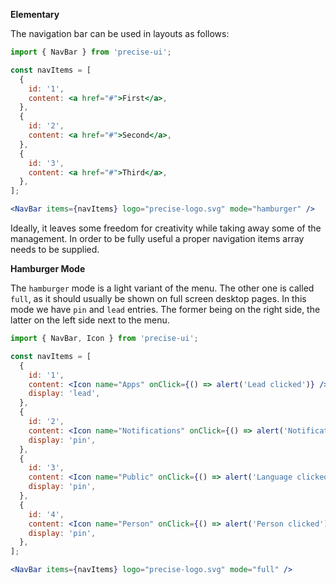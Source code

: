 **Elementary**

The navigation bar can be used in layouts as follows:

```jsx
import { NavBar } from 'precise-ui';

const navItems = [
  {
    id: '1',
    content: <a href="#">First</a>,
  },
  {
    id: '2',
    content: <a href="#">Second</a>,
  },
  {
    id: '3',
    content: <a href="#">Third</a>,
  },
];

<NavBar items={navItems} logo="precise-logo.svg" mode="hamburger" />
```

Ideally, it leaves some freedom for creativity while taking away some of the management. In order to be fully useful a proper navigation items array needs to be supplied.

**Hamburger Mode**

The `hamburger` mode is a light variant of the menu. The other one is called `full`, as it should usually be shown on full screen desktop pages. In this mode we have `pin` and `lead` entries. The former being on the right side, the latter on the left side next to the menu.

```jsx
import { NavBar, Icon } from 'precise-ui';

const navItems = [
  {
    id: '1',
    content: <Icon name="Apps" onClick={() => alert('Lead clicked')} />,
    display: 'lead',
  },
  {
    id: '2',
    content: <Icon name="Notifications" onClick={() => alert('Notifications clicked')} />,
    display: 'pin',
  },
  {
    id: '3',
    content: <Icon name="Public" onClick={() => alert('Language clicked')} />,
    display: 'pin',
  },
  {
    id: '4',
    content: <Icon name="Person" onClick={() => alert('Person clicked')} />,
    display: 'pin',
  },
];

<NavBar items={navItems} logo="precise-logo.svg" mode="full" />
```
